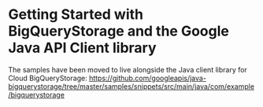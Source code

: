 # Getting Started with BigQueryStorage and the Google Java API Client library

The samples have been moved to live alongside the Java client library for Cloud BigQueryStorage:
https://github.com/googleapis/java-bigquerystorage/tree/master/samples/snippets/src/main/java/com/example/bigquerystorage